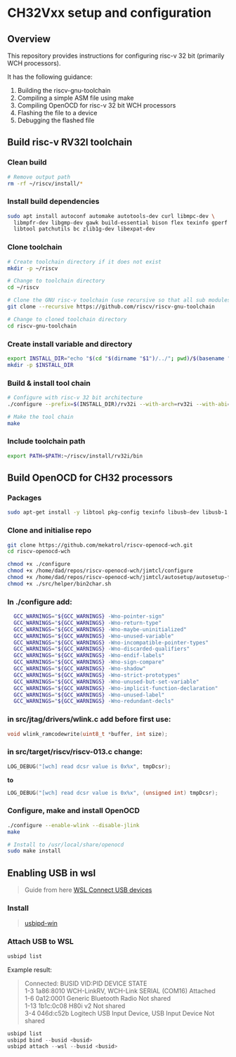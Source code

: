 # CH32Vxx setup and configuration

## Overview

This repository provides instructions for configuring risc-v 32 bit (primarily WCH processors). 

It has the following guidance:

1. Building the riscv-gnu-toolchain
2. Compiling a simple ASM file using make
3. Compiling OpenOCD for risc-v 32 bit WCH processors
3. Flashing the file to a device
4. Debugging the flashed file 

## Build risc-v RV32I toolchain

### Clean build

```bash
# Remove output path
rm -rf ~/riscv/install/*
```

### Install build dependencies
```bash
sudo apt install autoconf automake autotools-dev curl libmpc-dev \
  libmpfr-dev libgmp-dev gawk build-essential bison flex texinfo gperf \
  libtool patchutils bc zlib1g-dev libexpat-dev
```

### Clone toolchain
```bash
# Create toolchain directory if it does not exist
mkdir -p ~/riscv

# Change to toolchain directory
cd ~/riscv

# Clone the GNU risc-v toolchain (use recursive so that all sub modules are fetched during clone)
git clone --recursive https://github.com/riscv/riscv-gnu-toolchain

# Change to cloned toolchain directory
cd riscv-gnu-toolchain
```

### Create install variable and directory
```bash
export INSTALL_DIR="echo "$(cd "$(dirname "$1")/../"; pwd)/$(basename "$1")install""
mkdir -p $INSTALL_DIR
```

### Build & install tool chain
```bash
# Configure with risc-v 32 bit architecture
./configure --prefix=$(INSTALL_DIR)/rv32i --with-arch=rv32i --with-abi=ilp32

# Make the tool chain
make
```

### Include toolchain path
```bash
export PATH=$PATH:~/riscv/install/rv32i/bin
```

## Build OpenOCD for CH32 processors

### Packages

```bash
sudo apt-get install -y libtool pkg-config texinfo libusb-dev libusb-1.0.0-dev libftdi-dev autoconf
```

### Clone and initialise repo
```bash
git clone https://github.com/mekatrol/riscv-openocd-wch.git
cd riscv-openocd-wch

chmod +x ./configure
chmod +x /home/dad/repos/riscv-openocd-wch/jimtcl/configure
chmod +x /home/dad/repos/riscv-openocd-wch/jimtcl/autosetup/autosetup-find-tclsh
chmod +x ./src/helper/bin2char.sh
```

### In ./configure add:

```bash
  GCC_WARNINGS="${GCC_WARNINGS} -Wno-pointer-sign"  
  GCC_WARNINGS="${GCC_WARNINGS} -Wno-return-type"  
  GCC_WARNINGS="${GCC_WARNINGS} -Wno-maybe-uninitialized"  
  GCC_WARNINGS="${GCC_WARNINGS} -Wno-unused-variable"  
  GCC_WARNINGS="${GCC_WARNINGS} -Wno-incompatible-pointer-types"  
  GCC_WARNINGS="${GCC_WARNINGS} -Wno-discarded-qualifiers"  
  GCC_WARNINGS="${GCC_WARNINGS} -Wno-endif-labels"  
  GCC_WARNINGS="${GCC_WARNINGS} -Wno-sign-compare"  
  GCC_WARNINGS="${GCC_WARNINGS} -Wno-shadow"  
  GCC_WARNINGS="${GCC_WARNINGS} -Wno-strict-prototypes"  
  GCC_WARNINGS="${GCC_WARNINGS} -Wno-unused-but-set-variable"  
  GCC_WARNINGS="${GCC_WARNINGS} -Wno-implicit-function-declaration"  
  GCC_WARNINGS="${GCC_WARNINGS} -Wno-unused-label"  
  GCC_WARNINGS="${GCC_WARNINGS} -Wno-redundant-decls"  
```

### in src/jtag/drivers/wlink.c add before first use:

```c
void wlink_ramcodewrite(uint8_t *buffer, int size);
```

### in src/target/riscv/riscv-013.c change:
```c
LOG_DEBUG("[wch] read dcsr value is 0x%x", tmpDcsr);
```
**to**
```c
LOG_DEBUG("[wch] read dcsr value is 0x%x", (unsigned int) tmpDcsr);
```

### Configure, make and install OpenOCD

```bash
./configure --enable-wlink --disable-jlink
make

# Install to /usr/local/share/openocd
sudo make install
```

## Enabling USB in wsl

> Guide from here [WSL Connect USB devices](https://learn.microsoft.com/en-us/windows/wsl/connect-usb)  

### Install 

> [usbipd-win](https://github.com/dorssel/usbipd-win)

### Attach USB to WSL

```powershell
usbipd list
```
Example result:
> Connected:
> BUSID  VID:PID    DEVICE                                                        STATE  
> 1-3    1a86:8010  WCH-LinkRV, WCH-Link SERIAL (COM16)                           Attached  
> 1-6    0a12:0001  Generic Bluetooth Radio                                       Not shared  
> 1-13   1b1c:0c08  H80i v2                                                       Not shared  
> 3-4    046d:c52b  Logitech USB Input Device, USB Input Device                   Not shared  

```powershell
usbipd list
usbipd bind --busid <busid>
usbipd attach --wsl --busid <busid>
```
